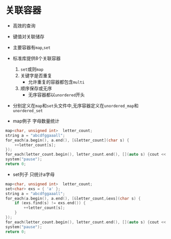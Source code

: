 # 关联容器
- 高效的查询
- 键值对关联储存
- 主要容器有`map`,`set`
- 标准库提供8个关联容器
    1. `set`或则`map`
    2. 关键字是否重复
        - 允许重复的容器都包含`multi`
    3. 顺序保存或无序 
        - 无序容器都以`unordered`开头
- 分别定义在`map`和`set`头文件中,无序容器定义在`unordered_map`和`unordered_set`

- map例子 字母数量统计
```c++
map<char, unsigned int>  letter_count;
string a = "abcdfggaaall";
for_each(a.begin(), a.end(), [&letter_count](char s) {
    ++letter_count[s];
});
for_each(letter_count.begin(), letter_count.end(), [](auto s) {cout << s.first <<":"<<s.second<< endl; });
system("pause");
return 0;
```

- set列子 只统计a字母
```c++
map<char, unsigned int>  letter_count;
set<char> exs = { 'a' };
string a = "abcdfggaaall";
for_each(a.begin(), a.end(), [&letter_count,&exs](char s) {
    if (exs.find(s) != exs.end()) {
        ++letter_count[s];
    }
});
for_each(letter_count.begin(), letter_count.end(), [](auto s) {cout << s.first <<":"<<s.second<< endl; });
system("pause");
return 0;

```